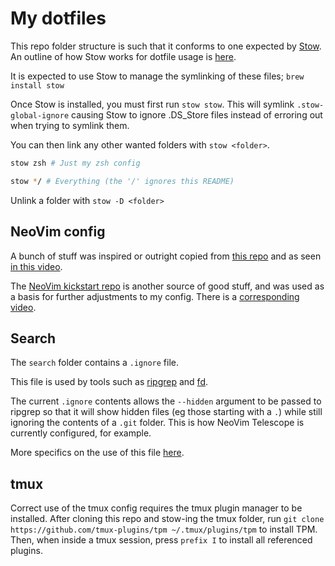 # My dotfiles

This repo folder structure is such that it conforms to one expected by [Stow](https://www.gnu.org/software/stow/). An outline of how Stow works for dotfile usage is [here](https://brandon.invergo.net/news/2012-05-26-using-gnu-stow-to-manage-your-dotfiles.html).

It is expected to use Stow to manage the symlinking of these files; `brew install stow`

Once Stow is installed, you must first run `stow stow`. This will symlink `.stow-global-ignore` causing Stow to ignore .DS_Store files instead of erroring out when trying to symlink them.

You can then link any other wanted folders with `stow <folder>`.

```bash
stow zsh # Just my zsh config
```

```bash
stow */ # Everything (the '/' ignores this README)
```

Unlink a folder with `stow -D <folder>`


## NeoVim config

A bunch of stuff was inspired or outright copied from [this repo](https://github.com/dmmulroy/kickstart.nix/tree/main/config/nvim) and as seen [in this video](https://www.youtube.com/watch?v=oo_I5lAmdi0).

The [NeoVim kickstart repo](https://github.com/nvim-lua/kickstart.nvim) is another source of good stuff, and was used as a basis for further adjustments to my config. There is a [corresponding video](https://www.youtube.com/watch?v=m8C0Cq9Uv9o).


## Search

The `search` folder contains a `.ignore` file.

This file is used by tools such as [ripgrep](https://github.com/BurntSushi/ripgrep) and [fd](https://github.com/sharkdp/fd).

The current `.ignore` contents allows the `--hidden` argument to be passed to ripgrep so that it will show hidden files (eg those starting with a `.`) while still ignoring the contents of a `.git` folder. This is how NeoVim Telescope is currently configured, for example.

More specifics on the use of this file [here](https://github.com/BurntSushi/ripgrep/blob/master/GUIDE.md#automatic-filtering).

## tmux

Correct use of the tmux config requires the tmux plugin manager to be installed. After cloning this repo and stow-ing the tmux folder, run `git clone https://github.com/tmux-plugins/tpm ~/.tmux/plugins/tpm` to install TPM. Then, when inside a tmux session, press `prefix I` to install all referenced plugins.

